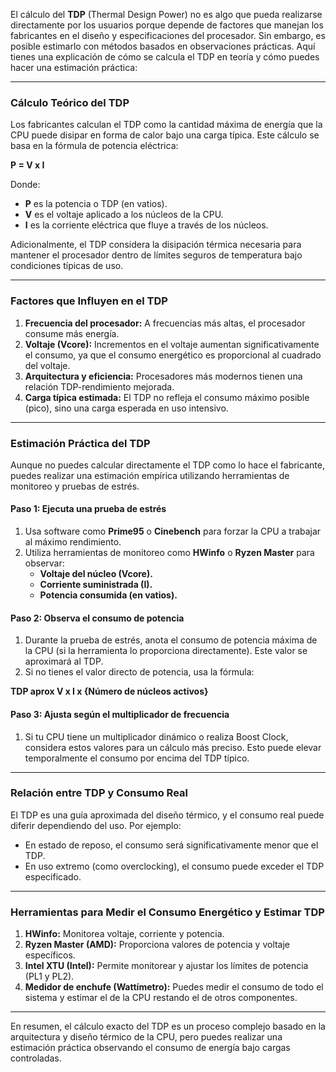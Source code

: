 El cálculo del **TDP** (Thermal Design Power) no es algo que pueda realizarse directamente por los usuarios porque depende de factores que manejan los fabricantes en el diseño y especificaciones del procesador. Sin embargo, es posible estimarlo con métodos basados en observaciones prácticas. Aquí tienes una explicación de cómo se calcula el TDP en teoría y cómo puedes hacer una estimación práctica:

---

### **Cálculo Teórico del TDP**
Los fabricantes calculan el TDP como la cantidad máxima de energía que la CPU puede disipar en forma de calor bajo una carga típica. Este cálculo se basa en la fórmula de potencia eléctrica:

**P = V x  I**


Donde:  
- **P** es la potencia o TDP (en vatios).  
- **V** es el voltaje aplicado a los núcleos de la CPU.  
- **I** es la corriente eléctrica que fluye a través de los núcleos.

Adicionalmente, el TDP considera la disipación térmica necesaria para mantener el procesador dentro de límites seguros de temperatura bajo condiciones típicas de uso.

---

### **Factores que Influyen en el TDP**
1. **Frecuencia del procesador:** A frecuencias más altas, el procesador consume más energía.  
2. **Voltaje (Vcore):** Incrementos en el voltaje aumentan significativamente el consumo, ya que el consumo energético es proporcional al cuadrado del voltaje.  
3. **Arquitectura y eficiencia:** Procesadores más modernos tienen una relación TDP-rendimiento mejorada.  
4. **Carga típica estimada:** El TDP no refleja el consumo máximo posible (pico), sino una carga esperada en uso intensivo.

---

### **Estimación Práctica del TDP**
Aunque no puedes calcular directamente el TDP como lo hace el fabricante, puedes realizar una estimación empírica utilizando herramientas de monitoreo y pruebas de estrés.

#### **Paso 1: Ejecuta una prueba de estrés**
1. Usa software como **Prime95** o **Cinebench** para forzar la CPU a trabajar al máximo rendimiento.
2. Utiliza herramientas de monitoreo como **HWinfo** o **Ryzen Master** para observar:
   - **Voltaje del núcleo (Vcore).**
   - **Corriente suministrada (I).**
   - **Potencia consumida (en vatios).**

#### **Paso 2: Observa el consumo de potencia**
1. Durante la prueba de estrés, anota el consumo de potencia máxima de la CPU (si la herramienta lo proporciona directamente). Este valor se aproximará al TDP.
2. Si no tienes el valor directo de potencia, usa la fórmula:


**TDP aprox V x I x {Número de núcleos activos}**


#### **Paso 3: Ajusta según el multiplicador de frecuencia**
1. Si tu CPU tiene un multiplicador dinámico o realiza Boost Clock, considera estos valores para un cálculo más preciso. Esto puede elevar temporalmente el consumo por encima del TDP típico.

---

### **Relación entre TDP y Consumo Real**
El TDP es una guía aproximada del diseño térmico, y el consumo real puede diferir dependiendo del uso. Por ejemplo:
- En estado de reposo, el consumo será significativamente menor que el TDP.
- En uso extremo (como overclocking), el consumo puede exceder el TDP especificado.

---

### **Herramientas para Medir el Consumo Energético y Estimar TDP**
1. **HWinfo:** Monitorea voltaje, corriente y potencia.  
2. **Ryzen Master (AMD):** Proporciona valores de potencia y voltaje específicos.  
3. **Intel XTU (Intel):** Permite monitorear y ajustar los límites de potencia (PL1 y PL2).  
4. **Medidor de enchufe (Wattímetro):** Puedes medir el consumo de todo el sistema y estimar el de la CPU restando el de otros componentes.

---

En resumen, el cálculo exacto del TDP es un proceso complejo basado en la arquitectura y diseño térmico de la CPU, pero puedes realizar una estimación práctica observando el consumo de energía bajo cargas controladas.